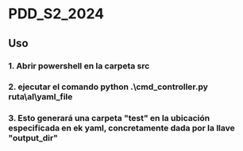 # PDD_S2_2024

## Uso
### 1. Abrir powershell en la carpeta src
### 2. ejecutar el comando python .\cmd_controller.py ruta\al\yaml_file
### 3. Esto generará una carpeta "test" en la ubicación especificada en ek yaml, concretamente dada por la llave "output_dir"